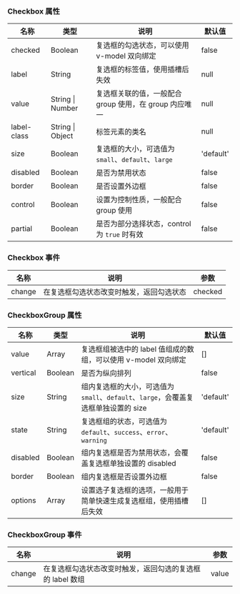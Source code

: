 ### Checkbox 属性

| 名称        | 类型             | 说明                                                   | 默认值    |
| ----------- | ---------------- | ------------------------------------------------------ | --------- |
| checked     | Boolean          | 复选框的勾选状态，可以使用 v-model 双向绑定            | false     |
| label       | String           | 复选框的标签值，使用插槽后失效                         | null      |
| value       | String \| Number | 复选框关联的值，一般配合 group 使用，在 group 内应唯一 | null      |
| label-class | String \| Object | 标签元素的类名                                         | null      |
| size        | Boolean          | 复选框的大小，可选值为 `small`、`default`、`large`     | 'default' |
| disabled    | Boolean          | 是否为禁用状态                                         | false     |
| border      | Boolean          | 是否设置外边框                                         | false     |
| control     | Boolean          | 设置为控制性质，一般配合 group 使用                    | false     |
| partial     | Boolean          | 是否为部分选择状态，control 为 `true` 时有效           | false     |

### Checkbox 事件

| 名称      | 说明                                     | 参数    |
| --------- | ---------------------------------------- | ------- |
| change | 在复选框勾选状态改变时触发，返回勾选状态 | checked |

### CheckboxGroup 属性

| 名称     | 类型    | 说明                                                                                | 默认值    |
| -------- | ------- | ----------------------------------------------------------------------------------- | --------- |
| value    | Array   | 复选框组被选中的 label 值组成的数组，可以使用 v-model 双向绑定                      | []        |
| vertical | Boolean | 是否为纵向排列                                                                      | false     |
| size     | String  | 组内复选框的大小，可选值为 `small`、`default`、`large`，会覆盖复选框单独设置的 size | 'default' |
| state    | String  | 复选框组的状态，可选值为 `default`、`success`、`error`、`warning`                   | 'default' |
| disabled | Boolean | 组内复选框是否为禁用状态，会覆盖复选框单独设置的 disabled                           | false     |
| border   | Boolean | 组内复选框是否设置外边框                                                            | false     |
| options  | Array   | 设置选子复选框的选项，一般用于简单快速生成复选框组，使用插槽后失效                  | []        |

### CheckboxGroup 事件

| 名称      | 说明                                                      | 参数  |
| --------- | --------------------------------------------------------- | ----- |
| change | 在复选框勾选状态改变时触发，返回勾选的复选框的 label 数组 | value |
